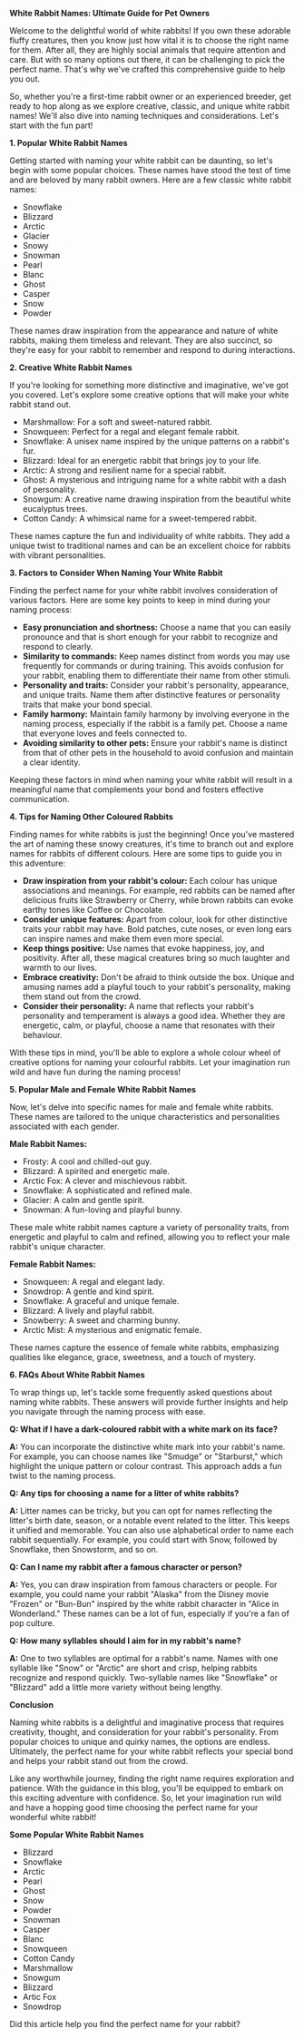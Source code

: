 **White Rabbit Names: Ultimate Guide for Pet Owners** 

Welcome to the delightful world of white rabbits! If you own these adorable fluffy creatures, then you know just how vital it is to choose the right name for them. After all, they are highly social animals that require attention and care. But with so many options out there, it can be challenging to pick the perfect name. That's why we've crafted this comprehensive guide to help you out. 

So, whether you're a first-time rabbit owner or an experienced breeder, get ready to hop along as we explore creative, classic, and unique white rabbit names! We'll also dive into naming techniques and considerations. Let's start with the fun part! 

**1. Popular White Rabbit Names** 

Getting started with naming your white rabbit can be daunting, so let's begin with some popular choices. These names have stood the test of time and are beloved by many rabbit owners. Here are a few classic white rabbit names: 

- Snowflake 
- Blizzard 
- Arctic 
- Glacier 
- Snowy 
- Snowman 
- Pearl 
- Blanc 
- Ghost 
- Casper 
- Snow 
- Powder 

These names draw inspiration from the appearance and nature of white rabbits, making them timeless and relevant. They are also succinct, so they're easy for your rabbit to remember and respond to during interactions. 

**2. Creative White Rabbit Names** 

If you're looking for something more distinctive and imaginative, we've got you covered. Let's explore some creative options that will make your white rabbit stand out. 

- Marshmallow: For a soft and sweet-natured rabbit. 
- Snowqueen: Perfect for a regal and elegant female rabbit. 
- Snowflake: A unisex name inspired by the unique patterns on a rabbit's fur. 
- Blizzard: Ideal for an energetic rabbit that brings joy to your life. 
- Arctic: A strong and resilient name for a special rabbit. 
- Ghost: A mysterious and intriguing name for a white rabbit with a dash of personality. 
- Snowgum: A creative name drawing inspiration from the beautiful white eucalyptus trees. 
- Cotton Candy: A whimsical name for a sweet-tempered rabbit. 

These names capture the fun and individuality of white rabbits. They add a unique twist to traditional names and can be an excellent choice for rabbits with vibrant personalities. 

**3. Factors to Consider When Naming Your White Rabbit** 

Finding the perfect name for your white rabbit involves consideration of various factors. Here are some key points to keep in mind during your naming process: 

- **Easy pronunciation and shortness:** Choose a name that you can easily pronounce and that is short enough for your rabbit to recognize and respond to clearly. 
- **Similarity to commands:** Keep names distinct from words you may use frequently for commands or during training. This avoids confusion for your rabbit, enabling them to differentiate their name from other stimuli. 
- **Personality and traits:** Consider your rabbit's personality, appearance, and unique traits. Name them after distinctive features or personality traits that make your bond special. 
- **Family harmony:** Maintain family harmony by involving everyone in the naming process, especially if the rabbit is a family pet. Choose a name that everyone loves and feels connected to. 
- **Avoiding similarity to other pets:** Ensure your rabbit's name is distinct from that of other pets in the household to avoid confusion and maintain a clear identity. 

Keeping these factors in mind when naming your white rabbit will result in a meaningful name that complements your bond and fosters effective communication. 

**4. Tips for Naming Other Coloured Rabbits** 

Finding names for white rabbits is just the beginning! Once you've mastered the art of naming these snowy creatures, it's time to branch out and explore names for rabbits of different colours. Here are some tips to guide you in this adventure: 

- **Draw inspiration from your rabbit's colour:** Each colour has unique associations and meanings. For example, red rabbits can be named after delicious fruits like Strawberry or Cherry, while brown rabbits can evoke earthy tones like Coffee or Chocolate. 
- **Consider unique features:** Apart from colour, look for other distinctive traits your rabbit may have. Bold patches, cute noses, or even long ears can inspire names and make them even more special. 
- **Keep things positive:** Use names that evoke happiness, joy, and positivity. After all, these magical creatures bring so much laughter and warmth to our lives. 
- **Embrace creativity:** Don't be afraid to think outside the box. Unique and amusing names add a playful touch to your rabbit's personality, making them stand out from the crowd. 
- **Consider their personality:** A name that reflects your rabbit's personality and temperament is always a good idea. Whether they are energetic, calm, or playful, choose a name that resonates with their behaviour. 

With these tips in mind, you'll be able to explore a whole colour wheel of creative options for naming your colourful rabbits. Let your imagination run wild and have fun during the naming process! 

**5. Popular Male and Female White Rabbit Names** 

Now, let's delve into specific names for male and female white rabbits. These names are tailored to the unique characteristics and personalities associated with each gender. 

**Male Rabbit Names:** 

- Frosty: A cool and chilled-out guy. 
- Blizzard: A spirited and energetic male. 
- Arctic Fox: A clever and mischievous rabbit. 
- Snowflake: A sophisticated and refined male. 
- Glacier: A calm and gentle spirit. 
- Snowman: A fun-loving and playful bunny. 

These male white rabbit names capture a variety of personality traits, from energetic and playful to calm and refined, allowing you to reflect your male rabbit's unique character. 

**Female Rabbit Names:** 

- Snowqueen: A regal and elegant lady. 
- Snowdrop: A gentle and kind spirit. 
- Snowflake: A graceful and unique female. 
- Blizzard: A lively and playful rabbit. 
- Snowberry: A sweet and charming bunny. 
- Arctic Mist: A mysterious and enigmatic female. 

These names capture the essence of female white rabbits, emphasizing qualities like elegance, grace, sweetness, and a touch of mystery. 

**6. FAQs About White Rabbit Names** 

To wrap things up, let's tackle some frequently asked questions about naming white rabbits. These answers will provide further insights and help you navigate through the naming process with ease. 

**Q: What if I have a dark-coloured rabbit with a white mark on its face?**

**A:** You can incorporate the distinctive white mark into your rabbit's name. For example, you can choose names like "Smudge" or "Starburst," which highlight the unique pattern or colour contrast. This approach adds a fun twist to the naming process. 

**Q: Any tips for choosing a name for a litter of white rabbits?** 

**A:** Litter names can be tricky, but you can opt for names reflecting the litter's birth date, season, or a notable event related to the litter. This keeps it unified and memorable. You can also use alphabetical order to name each rabbit sequentially. For example, you could start with Snow, followed by Snowflake, then Snowstorm, and so on. 

**Q: Can I name my rabbit after a famous character or person?** 

**A:** Yes, you can draw inspiration from famous characters or people. For example, you could name your rabbit "Alaska" from the Disney movie "Frozen" or "Bun-Bun" inspired by the white rabbit character in "Alice in Wonderland." These names can be a lot of fun, especially if you're a fan of pop culture. 

**Q: How many syllables should I aim for in my rabbit's name?** 

**A:** One to two syllables are optimal for a rabbit's name. Names with one syllable like "Snow" or "Arctic" are short and crisp, helping rabbits recognize and respond quickly. Two-syllable names like "Snowflake" or "Blizzard" add a little more variety without being lengthy. 

**Conclusion** 

 Naming white rabbits is a delightful and imaginative process that requires creativity, thought, and consideration for your rabbit's personality. From popular choices to unique and quirky names, the options are endless. Ultimately, the perfect name for your white rabbit reflects your special bond and helps your rabbit stand out from the crowd. 

Like any worthwhile journey, finding the right name requires exploration and patience. With the guidance in this blog, you'll be equipped to embark on this exciting adventure with confidence. So, let your imagination run wild and have a hopping good time choosing the perfect name for your wonderful white rabbit! 

**Some Popular White Rabbit Names** 

- Blizzard 
- Snowflake 
- Arctic 
- Pearl 
- Ghost 
- Snow 
- Powder 
- Snowman 
- Casper 
- Blanc 
- Snowqueen 
- Cotton Candy 
- Marshmallow 
- Snowgum 
- Blizzard 
- Artic Fox 
- Snowdrop 

Did this article help you find the perfect name for your rabbit?